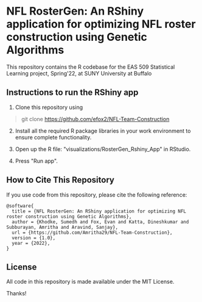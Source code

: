 
# NFL RosterGen: An RShiny application for optimizing NFL roster construction using Genetic Algorithms

This repository contains the R codebase for the EAS 509 Statistical Learning project, Spring'22,
at SUNY University at Buffalo 

  

## Instructions to run the RShiny app

1. Clone this repository using
> git clone https://github.com/efox2/NFL-Team-Construction

2. Install all the required R package libraries in your work environment to ensure complete functionality.

3. Open up the R file: "visualizations/RosterGen_Rshiny_App" in RStudio.

4. Press "Run app".

## How to Cite This Repository <a id="citing"></a>
If you use code from this repository, please cite the following reference:

```
@software{
  title = {NFL RosterGen: An RShiny application for optimizing NFL roster construction using Genetic Algorithms},
  author = {Khodke, Sumedh and Fox, Evan and Katta, Dineshkumar and Subburayan, Amritha and Aravind, Sanjay},
  url = {https://github.com/Amritha29/NFL-Team-Construction},
  version = {1.0},
  year = {2022},
}
```

## License

All code in this repository is made available under the MIT License.



Thanks!
